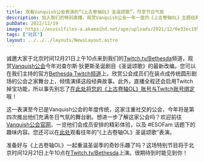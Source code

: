 ```yaml
---
title: 观看Vanquish公会表演的“《上古卷轴OL》圣诞颂歌”，尽享节日气氛
description: 加入我们的特别直播，观赏Vanquish公会一年一度的《上古卷轴OL》主题经典圣诞表演！
pubDate: 2022/12/19
image: https://esosslfiles-a.akamaihd.net/ape/uploads/2021/12/0e33ec1959a61601537cf8e2ff0ff6c9.jpg
tags: ["社区"]
layout: ../../../layouts/NewsLayout.astro
---
```


诚邀大家于北京时间12月21日上午10点来到我们的[Twitch.tv/Bethesda](https://www.twitch.tv/bethesda)频道，观赏[Vanquish公会](https://vanquishguild.com/)今年对查尔斯·狄更斯圣诞剧目《圣诞颂歌》的最新改编。您可以在我们主持的官方[Bethesda Twitch频道](https://www.twitch.tv/bethesda)上，欣赏公会成员们在装点成传统圆形剧场的公会之家舞台上，倾情演绎这段经典故事。此外，直播全程还会启用Twitch掉宝功能，所以事先别忘了[在此处将您的《上古卷轴OL》账号与Twitch账号绑定](https://help-zh-cn.elderscrollsonline.com/app/answers/detail/a_id/56542/kw/twitch)哦！

这一表演至今已是Vanquish公会的年度传统，这家注重社交的公会，今年将是第四次推出他们充满冬日气氛的舞台剧。想进一步了解这家公会吗？欢迎前往[Vanquish公会官网](https://vanquishguild.com/)，一览他们会成员安排的精彩体验，以及
#ESOFam
话题下的趣味内容。您还可以在[此处](https://www.youtube.com/watch?v=P-6qVjmyJfc)观看往年的“《上古卷轴OL》圣诞颂歌”表演。

准备好与《上古卷轴OL》一起重温圣诞季的奇妙乐趣了吗？这场特别节目将于北京时间12月21日上午10点在[Twitch.tv/Bethesda](https://www.twitch.tv/bethesda)上演。很期待到时能见到你！
